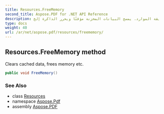 ```yaml
---
title: Resources.FreeMemory
second_title: Aspose.PDF for .NET API Reference
description: طريقة الموارد. يمسح البيانات المخزنة مؤقتًا ويحرر الذاكرة إلخ
type: docs
weight: 40
url: /ar/net/aspose.pdf/resources/freememory/
---
```

## Resources.FreeMemory method

Clears cached data, frees memory etc.

```csharp
public void FreeMemory()
```

### See Also

* class [Resources](../)
* namespace [Aspose.Pdf](../../../aspose.pdf/)
* assembly [Aspose.PDF](../../../)